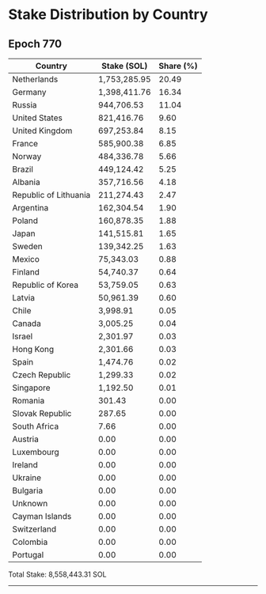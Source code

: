# Stake Distribution by Country

## Epoch 770

| Country | Stake (SOL) | Share (%) |
|---------|-------------|------------|
| Netherlands | 1,753,285.95 | 20.49 |
| Germany | 1,398,411.76 | 16.34 |
| Russia | 944,706.53 | 11.04 |
| United States | 821,416.76 | 9.60 |
| United Kingdom | 697,253.84 | 8.15 |
| France | 585,900.38 | 6.85 |
| Norway | 484,336.78 | 5.66 |
| Brazil | 449,124.42 | 5.25 |
| Albania | 357,716.56 | 4.18 |
| Republic of Lithuania | 211,274.43 | 2.47 |
| Argentina | 162,304.54 | 1.90 |
| Poland | 160,878.35 | 1.88 |
| Japan | 141,515.81 | 1.65 |
| Sweden | 139,342.25 | 1.63 |
| Mexico | 75,343.03 | 0.88 |
| Finland | 54,740.37 | 0.64 |
| Republic of Korea | 53,759.05 | 0.63 |
| Latvia | 50,961.39 | 0.60 |
| Chile | 3,998.91 | 0.05 |
| Canada | 3,005.25 | 0.04 |
| Israel | 2,301.97 | 0.03 |
| Hong Kong | 2,301.66 | 0.03 |
| Spain | 1,474.76 | 0.02 |
| Czech Republic | 1,299.33 | 0.02 |
| Singapore | 1,192.50 | 0.01 |
| Romania | 301.43 | 0.00 |
| Slovak Republic | 287.65 | 0.00 |
| South Africa | 7.66 | 0.00 |
| Austria | 0.00 | 0.00 |
| Luxembourg | 0.00 | 0.00 |
| Ireland | 0.00 | 0.00 |
| Ukraine | 0.00 | 0.00 |
| Bulgaria | 0.00 | 0.00 |
| Unknown | 0.00 | 0.00 |
| Cayman Islands | 0.00 | 0.00 |
| Switzerland | 0.00 | 0.00 |
| Colombia | 0.00 | 0.00 |
| Portugal | 0.00 | 0.00 |

Total Stake: 8,558,443.31 SOL

---

